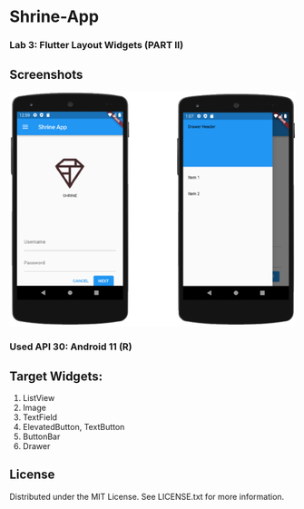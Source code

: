 # Shrine-App
### Lab 3: Flutter Layout Widgets (PART II)

## Screenshots

![Shrine App 1](https://github.com/mennatallahhassan/Shrine-App/blob/main/screenshots/application.png)


### Used API 30: Android 11 (R)

## Target Widgets:
1. ListView
2. Image
3. TextField
4. ElevatedButton, TextButton
5. ButtonBar
6. Drawer


## License
Distributed under the MIT License. See LICENSE.txt for more information.

